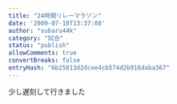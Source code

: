 ```yaml
---
title: "24時間リレーマラソン"
date: '2009-07-18T13:37:08'
author: "subaru44k"
category: "試合"
status: "publish"
allowComments: true
convertBreaks: false
entryHash: "6b25813d2dcee4cb574d2b916daba367"
---
```

少し遅刻して行きました
